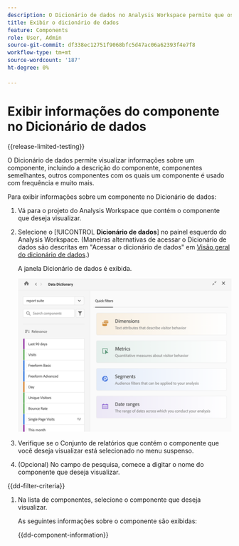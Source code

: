 ```yaml
---
description: O Dicionário de dados no Analysis Workspace permite que os usuários catalogem e rastreiem os vários componentes no Analysis Workspace, incluindo o uso pretendido, que são aprovados, que são duplicatas e assim por diante.
title: Exibir o dicionário de dados
feature: Components
role: User, Admin
source-git-commit: df338ec12751f9068bfc5d47ac06a62393f4e7f8
workflow-type: tm+mt
source-wordcount: '187'
ht-degree: 0%

---
```


# Exibir informações do componente no Dicionário de dados

{{release-limited-testing}}

O Dicionário de dados permite visualizar informações sobre um componente, incluindo a descrição do componente, componentes semelhantes, outros componentes com os quais um componente é usado com frequência e muito mais.

Para exibir informações sobre um componente no Dicionário de dados:

1. Vá para o projeto do Analysis Workspace que contém o componente que deseja visualizar.

1. Selecione o [!UICONTROL **Dicionário de dados**] no painel esquerdo do Analysis Workspace. (Maneiras alternativas de acessar o Dicionário de dados são descritas em &quot;Acessar o dicionário de dados&quot; em [Visão geral do dicionário de dados](/help/analyze/analysis-workspace/components/data-dictionary/data-dictionary-overview.md).)

   A janela Dicionário de dados é exibida.

   ![data-dictionary.png](assets/data-dictionary.png)

   <!--double-check this screenshot. I mocked the admin view up a bit to get rid of the Dictionary health tab.-->

1. Verifique se o Conjunto de relatórios que contém o componente que você deseja visualizar está selecionado no menu suspenso.

1. (Opcional) No campo de pesquisa, comece a digitar o nome do componente que deseja visualizar.

{{dd-filter-criteria}}

1. Na lista de componentes, selecione o componente que deseja visualizar.

   As seguintes informações sobre o componente são exibidas:

   {{dd-component-information}}

